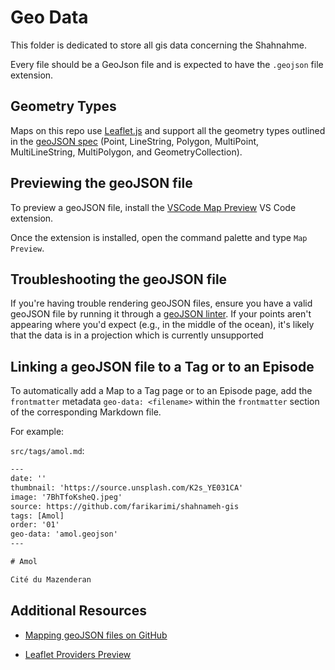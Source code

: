 # Geo Data

This folder is dedicated to store all gis data concerning the Shahnahme.

Every file should be a GeoJson file and is expected to have the `.geojson` file extension.

## Geometry Types

Maps on this repo use [Leaflet.js](https://leafletjs.com/) and support all the geometry types outlined in the [geoJSON spec](https://datatracker.ietf.org/doc/html/rfc7946) (Point, LineString, Polygon, MultiPoint, MultiLineString, MultiPolygon, and GeometryCollection).

## Previewing the geoJSON file

To preview a geoJSON file, install the [VSCode Map Preview](https://github.com/jumpinjackie/vscode-map-preview) VS Code extension.

Once the extension is installed, open the command palette and type `Map Preview`.

## Troubleshooting the geoJSON file

If you're having trouble rendering geoJSON files, ensure you have a valid geoJSON file by running it through a [geoJSON linter](https://geojsonlint.com/). If your points aren't appearing where you'd expect (e.g., in the middle of the ocean), it's likely that the data is in a projection which is currently unsupported

## Linking a geoJSON file to a Tag or to an Episode

To automatically add a Map to a Tag page or to an Episode page, add the `frontmatter` metadata `geo-data: <filename>` within the `frontmatter` section of the corresponding Markdown file.

For example:

`src/tags/amol.md`:

```txt
---
date: ''
thumbnail: 'https://source.unsplash.com/K2s_YE031CA'
image: '7BhTfoKsheQ.jpeg'
source: https://github.com/farikarimi/shahnameh-gis
tags: [Amol]
order: '01'
geo-data: 'amol.geojson'
---

# Amol

Cité du Mazenderan
```

## Additional Resources

- [Mapping geoJSON files on GitHub](https://docs.github.com/en/github/managing-files-in-a-repository/working-with-non-code-files/mapping-geojson-files-on-github)

- [Leaflet Providers Preview](https://leaflet-extras.github.io/leaflet-providers/preview/)
